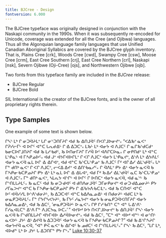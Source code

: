 ```yaml
---
title: BJCree - Design
fontversion: 6.000
---
```


The BJCree typeface was originally designed in conjunction with the Naskapi community in the 1990s.  When it was subsequently re-encoded for Unicode, coverage was extended for all the Cree (and Ojibwa) languages. Thus all the Algonquian language family languages that use Unified Canadian Aboriginal Syllabics are covered by the BJCree glyph inventory. That is, Plains Cree [crk], Woods Cree [cwd], Swampy Cree [csw], Moose Cree [crm], East Cree Southern [crj], East Cree Northern [crl], Naskapi [nsk], Severn Ojibwe (Oji-Cree) [ojs], and Northwestern Ojibwe [ojb].

Two fonts from this typeface family are included in the *BJCree* release:

* BJCree Regular
* BJCree Bold

SIL International is the creator of the BJCree fonts, and is the owner of all proprietary rights therein.

## Type Samples

One example of some text is shown below. 

<span class='cans-R normal'>ᒋᓴᔅ ᒪᒃ ᒋ ᓂᑐᐛᔨᒪᐤ ᒐᒋ ᓂᔅᑐᑎᒥᔨᒋ ᐊᑯ ᒂ ᐎᑎᒧᐛᑦ ᑎᐸᒋᒧᐅᓂᔪᐤ᙮ “ᐸᐃᒂᐤ ᓇᐸᐤ ᒋᕈᓯᓕᒥᒡ ᐊ ᐅᒋᑦ ᐊᓐᑕ ᒐᕆᑯᐎᒡ ᒋ ᐎ ᐃᑐᑕᐤ᙮ ᒪᒂᒡ ᒪᒃ ᐊᓂᔭ ᐊ ᐱᒧᑕᑦ ᒋ ᓇᒋᒂᔅᑯᑕᑯᐤ ᑲᓂᑕᐅᒋᒧᑎᔨᒋ ᐊᑯ ᒂ ᒪᓯᐧᑲᑯᑦ, ᒂ ᐅᑎᓂᒥᔨᒋ ᒥᓯᐛ ᐅᑦ ᐊᐱᒋᑕᐅᓇ᙮ ᒋ ᓂᑭᑎᑯᐤ ᒪᒃ ᐊᓐᑕ ᒪᔅᑭᓇᒡ ᐊ ᒥᔄᑭᓄᐅᑦ᙮ ᐊᑯ ᒍᐤ ᐊᔭᒥᐊᐅᒋᒪᐤ ᒋ ᐸᒋ ᐱᒧᑕᐤ ᐊᓂᔭ ᒪᔅᑭᓇᔪᐤ, ᐃᔅᐱ ᒪᒃ ᐎᔭᐱᒪᑦ ᐊᓂᔭ ᓇᐸᐛ ᓇᒪ ᐅᒋ ᐎ ᐎᒋᐊᐤ, ᐊᑯ ᐊᓐᑕ ᒂᔅᑕᒐᔅᑭᓄᐤ ᒂ ᐱᒧᑕᑦ ᒥᒄ ᐊᒋ ᐃᓯ ᐎᒪᔅᑯᐛᑦ᙮ ᒐᒃ ᒥᓐ ᑯᑎᒃ ᓇᐸᐤ ᒋ ᐸᒋ ᐱᒧᑕᐤ, ᓕᐸᐃ ᐃᔪᐤ ᐊ ᐃᑎᔅᑲᓇᓯᑦ᙮ ᒋ ᐛᐱᒪᐤ ᑭᔭ ᐎᔾ ᐊᓂᔭ ᓇᐸᐛ ᑲ ᒥᔄᑭᓂᐧᑲᑕᑭᓄᔨᒋ ᑭᔭ ᐎᔾ ᒪᒃ ᓇᒪ ᐅᒋ ᐎ ᐎᒐᐊᐤ, ᐊᑯ ᒥᒄ ᒂ ᐃᓯ ᐎᒪᔅᑯᐛᑦ ᓇᑕ ᒂᔅᑕᒐᔅᑭᓄᐤ ᐊ ᐱᒧᑕᑦ᙮ ᒥᓐ ᑯᑎᒃ ᓇᐸᐤ, ᓴᒪᕆᔭ ᐊᔅᒋᒡ ᐊ ᐅᒋᑦ ᒋ ᐅᑎᑕᐤ ᐊᓂᔭ ᓇᐸᐛ, ᐊᑯ ᓇᔅᒡ ᒂ ᒋᔅᑎᒪᒐᔨᒪᑦ᙮ ᒂ ᓇᑕᑦ ᐊᑯ ᒂ ᓂᑐᐧᑯᐊᑦ ᐊ ᑯᑎᐱᓂᒧᐛᑦ ᑐᒥᓂᑭᓂᔪᐤ ᐊ ᓂᑐᐧᑯᐃᓄᓂᔨᒡ ᑭᔭ ᓱᒥᓇᐳᔪᐤ ᐊᓐᑕ ᑲ ᒥᔄᑭᓂᐧᑲᑕᑭᓄᔨᒋ ᑭᔭ ᒋ ᐎᔎᔭᐱᐧᑲᑕᒺᐤ᙮ ᐊᑯ ᒂ ᑕᑎᐊᑦ ᐊᓐᑕ ᐅᑦ ᐊᐛᓯᓯᒪ ᐅᔅᐱᔅᑯᓂᔨᒡ, ᒂ ᐃᑐᑕᐊᑦ ᐊᓐᑕ ᑲᐃᐱᓇᓄᐎᒡ ᐊ ᑎᑯᓂᔨᒡ ᐊᑯᑕ ᒪᒃ ᑲ ᓂᓇᑭᑐᐛᔨᒪᑦ᙮ ᒥᓐ ᒋᔭᒋᓴᐸᔭᔨᒡ, ᒂ ᒥᔭᑦ ᓱᓇᔭᔪᐤ ᐊᓂᔭ ᑲ ᓂᓇᑭᑐᐛᐸᑎᒥᔨᒋ ᐊᓂᔭ ᑲᐃᐱᓇᓄᐎᒡ, ᐊᑯ ᒂ ᐃᑕᑦ, ‘ᓂᓇᑭᑐᐛᔨᒻ ᐅ ᓇᐸᐤ᙮ ᒋᑭ ᒋᓯᐧᑲᑎᓐ ᑕᓐ ᐊᓐ ᒐ ᐃᔅᐱᔅ ᒥᓯᓇᐊᒪᑕᓐ ᐃᔅᐱ ᒥᓐ ᐱᒧᑕᔭᓇ ᐅᑕ᙮’ ”
ᐊᔪᐅᒄ ᐅᔭ ᑎᐸᒋᒧᐅᓂᔪᐤ ᑲ ᐎᑎᒧᐛᑦ ᒋᓴᔅ ᐊᓂᔭ ᓇᐸᐛ ᑲ ᒋᔅᑯᑎᒪᒐᔨᒋ ᐊᔭᒥᐊᐅ ᐎᓱᐛᐅᓂᔪᐤ᙮ ᐊᑯ ᒂ ᐃᑕᑦ, “ᑕᓐ ᐊᓐ ᐊᐅᒄ ᐊᓐᒡ ᐊ ᓂᔅᑎᒡ ᓇᐸᐅᒡ ᒧᔭᒻ ᐎᒡ ᐃᔪᐛ ᑲ ᐃᑐᑐᐛᑦ ᐊᓂᔭ ᓇᐸᐛ ᑲ ᒥᔄᑭᓂᐧᑲᑕᑭᓄᔨᒋ ?”
ᐊᑯ ᒂ ᐃᔅᒋᔄᔨᒋ ᐊᓂᔭᔪᐛ ᓇᐸᐛ, “ᐊᓐ ᑭᑈ ᓇᐸᐤ ᑲ ᐎᒋᐊᑦ ᑲ ᓄᑯᑕᑦ ᐊ ᒋᔅᑎᒪᒐᔨᒪᑦ᙮” ᒋᓴᔅ ᒂ ᐃᑕᑦ, “ᒪᒋ ᒪᒃ, ᐊᐅᑯᓐ ᒪᒃ ᐅ ᒧᔭᒻ ᒐ ᐃᑐᑎᒥᓐ ᑭᔭ ᒋᔾ᙮” [Luke 10:30-37]( https://www.bible.com/en-GB/bible/2496/LUK.10)</span>

<!-- PRODUCT SITE ONLY
[font id='cans' face='BJCree-Regular' size='150%']
-->
